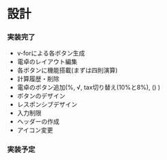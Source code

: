 # 設計
### 実装完了
- v-forによる各ボタン生成
- 電卓のレイアウト編集
- 各ボタンに機能搭載(まずは四則演算)
- 計算履歴・削除
- 電卓のボタン追加(%, √, tax切り替え(10%と8%), () )
- ボタンのデザイン
- レスポンシブデザイン
- 入力制限
- ヘッダーの作成
- アイコン変更
### 実装予定
